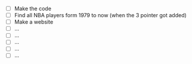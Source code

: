 - [ ] Make the code
- [ ] Find all NBA players form 1979 to now (when the 3 pointer got added)
- [ ] Make a website
- [ ] ...
- [ ] ...
- [ ] ...
- [ ] ...
- [ ] ...

